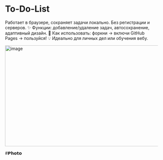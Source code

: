 # To-Do-List
Работает в браузере, сохраняет задачи локально. Без регистрации и серверов. ✨ Функции: добавление/удаление задач, автосохранение, адаптивный дизайн. 🚀 Как использовать: форкни → включи GitHub Pages → пользуйся! 💡 Идеально для личных дел или обучения вебу.

<img width="603" height="332" alt="image" src="https://github.com/user-attachments/assets/74349b76-5de0-4db9-a03c-37d641c9518f" />

#𝗣𝗵𝗼𝘁𝗼


